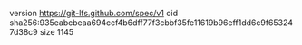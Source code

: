 version https://git-lfs.github.com/spec/v1
oid sha256:935eabcbeaa694ccf4b6dff77f3cbbf35fe11619b96eff1dd6c9f653247d38c9
size 1145
